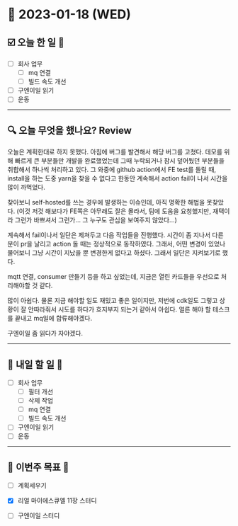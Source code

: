 # 📆 2023-01-18 (WED)

## ☑️ 오늘 한 일 📑


- [ ] 회사 업무 
  - [ ] mq 연결
  - [ ] 빌드 속도 개선
- [ ] 구엔이일 읽기
- [ ] 운동

***

## 🔍️ 오늘 무엇을 했나요? Review

오늘은 계획한대로 하지 못했다. 아침에 버그를 발견해서 해당 버그를 고쳤다. 데모를 위해 빠르게 큰 부분들만 개발을 완료했었는데 그때 누락되거나 잠시 덮어뒀던 부분들을 취합해서 하나씩 처리하고 있다. 
그 와중에 github action에서 FE test를 돌릴 때, install을 하는 도중 yarn을 찾을 수 없다고 한동안 계속해서 action fail이 나서 시간을 많이 까먹었다. 

찾아보니 self-hosted를 쓰는 경우에 발생하는 이슈인데, 아직 명확한 해법을 못찾았다.
(이것 저것 해보다가 FE쪽은 아무래도 잘은 몰라서, 팀에 도움을 요청했지만, 재택이라 그런가 바쁘셔서 그런가... 그 누구도 관심을 보여주지 않았다...)

계속해서 fail이나서 일단은 제쳐두고 다음 작업들을 진행했다. 시간이 좀 지나서 다른 분이 pr을 날리고 action 돌 때는 정상적으로 동작하였다. 
그래서, 어떤 변경이 있었나 물어보니 그냥 시간이 지났을 뿐 변경한게 없다고 하셨다. 그래서 일단은 지켜보기로 했다. 

mqtt 연결, consumer 만들기 등을 하고 싶었는데, 지금은 열린 카드들을 우선으로 처리해야할 것 같다. 

많이 아쉽다. 물론 지금 해야할 일도 재밌고 좋은 일이지만, 저번에 cdk일도 그렇고 상황이 잘 안따라줘서 시도를 하다가 흐지부지 되는거 같아서 아쉽다. 
얼른 해야 할 테스크를 끝내고 mq일에 합류해야겠다. 

구엔이일 좀 읽다가 자야겠다.

***

## 🎯 내일 할 일 🎯

- [ ] 회사 업무 
  - [ ] 필터 개선 
  - [ ] 삭제 작업
  - [ ] mq 연결
  - [ ] 빌드 속도 개선
- [ ] 구엔이일 읽기
- [ ] 운동

***

## 🏁 이번주 목표 🏁
- [ ] 계획세우기
- [x] 리얼 마이에스큐엘 11장 스터디
- [ ] 구엔이일 스터디
 
